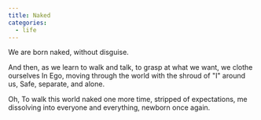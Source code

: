 ```yaml
---
title: Naked
categories:
  - life
---
```


We are born naked,
without disguise.

And then,
as we learn to walk and talk,
to grasp at what we want,
we clothe ourselves In Ego,
moving through the world
with the shroud of "I" around us,
Safe, separate, and alone.

Oh,
To walk this world
naked one more time,
stripped of expectations,
me dissolving into everyone
and everything,
newborn once again.
